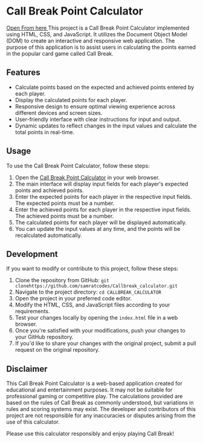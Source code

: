 # Call Break Point Calculator
[Open From here ](https://callbreakcalulator.netlify.app/)
This project is a Call Break Point Calculator implemented using HTML, CSS, and JavaScript. It utilizes the Document Object Model (DOM) to create an interactive and responsive web application. The purpose of this application is to assist users in calculating the points earned in the popular card game called Call Break.

## Features

- Calculate points based on the expected and achieved points entered by each player.
- Display the calculated points for each player.
- Responsive design to ensure optimal viewing experience across different devices and screen sizes.
- User-friendly interface with clear instructions for input and output.
- Dynamic updates to reflect changes in the input values and calculate the total points in real-time.

## Usage

To use the Call Break Point Calculator, follow these steps:

1. Open the [Call Break Point Calculator](https://callbreakcalulator.netlify.app/) in your web browser.
2. The main interface will display input fields for each player's expected points and achieved points.
3. Enter the expected points for each player in the respective input fields. The expected points must be a number.
4. Enter the achieved points for each player in the respective input fields. The achieved points must be a number.
5. The calculated points for each player will be displayed automatically.
6. You can update the input values at any time, and the points will be recalculated automatically.

## Development

If you want to modify or contribute to this project, follow these steps:

1. Clone the repository from GitHub: `git clonehttps://github.com/samratcodes/Callbreak_calculator.git`
2. Navigate to the project directory: `cd CALLBREAK_CALCULATOR`
3. Open the project in your preferred code editor.
4. Modify the HTML, CSS, and JavaScript files according to your requirements.
5. Test your changes locally by opening the `index.html` file in a web browser.
6. Once you're satisfied with your modifications, push your changes to your GitHub repository.
7. If you'd like to share your changes with the original project, submit a pull request on the original repository.

## Disclaimer

This Call Break Point Calculator is a web-based application created for educational and entertainment purposes. It may not be suitable for professional gaming or competitive play. The calculations provided are based on the rules of Call Break as commonly understood, but variations in rules and scoring systems may exist. The developer and contributors of this project are not responsible for any inaccuracies or disputes arising from the use of this calculator.

Please use this calculator responsibly and enjoy playing Call Break!
